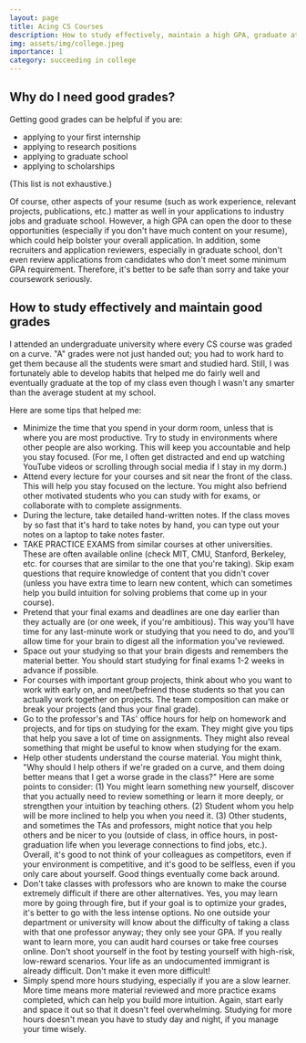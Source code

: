 ```yaml
---
layout: page
title: Acing CS Courses
description: How to study effectively, maintain a high GPA, graduate at the top of your class
img: assets/img/college.jpeg
importance: 1
category: succeeding in college
---
```


## Why do I need good grades?

Getting good grades can be helpful if you are:
* applying to your first internship
* applying to research positions
* applying to graduate school
* applying to scholarships

(This list is not exhaustive.)

Of course, other aspects of your resume (such as work experience, relevant projects, publications, etc.) matter as well in your applications to industry jobs and graduate school. However, a high GPA can open the door to these opportunities (especially if you don't have much content on your resume), which could help bolster your overall application. In addition, some recruiters and application reviewers, especially in graduate school, don't even review applications from candidates who don't meet some minimum GPA requirement. Therefore, it's better to be safe than sorry and take your coursework seriously.

## How to study effectively and maintain good grades

I attended an undergraduate university where every CS course was graded on a curve. "A" grades were not just handed out; you had to work hard to get them because all the students were smart and studied hard. Still, I was fortunately able to develop habits that helped me do fairly well and eventually graduate at the top of my class even though I wasn't any smarter than the average student at my school.

Here are some tips that helped me:
* Minimize the time that you spend in your dorm room, unless that is where you are most productive. Try to study in environments where other people are also working. This will keep you accountable and help you stay focused. (For me, I often get distracted and end up watching YouTube videos or scrolling through social media if I stay in my dorm.)
* Attend every lecture for your courses and sit near the front of the class. This will help you stay focused on the lecture. You might also befriend other motivated students who you can study with for exams, or collaborate with to complete assignments.
* During the lecture, take detailed hand-written notes. If the class moves by so fast that it's hard to take notes by hand, you can type out your notes on a laptop to take notes faster.
* TAKE PRACTICE EXAMS from similar courses at other universities. These are often available online (check MIT, CMU, Stanford, Berkeley, etc. for courses that are similar to the one that you're taking). Skip exam questions that require knowledge of content that you didn't cover (unless you have extra time to learn new content, which can sometimes help you build intuition for solving problems that come up in your course).
* Pretend that your final exams and deadlines are one day earlier than they actually are (or one week, if you're ambitious). This way you'll have time for any last-minute work or studying that you need to do, and you'll allow time for your brain to digest all the information you've reviewed.
* Space out your studying so that your brain digests and remembers the material better. You should start studying for final exams 1-2 weeks in advance if possible.
* For courses with important group projects, think about who you want to work with early on, and meet/befriend those students so that you can actually work together on projects. The team composition can make or break your projects (and thus your final grade).
* Go to the professor's and TAs' office hours for help on homework and projects, and for tips on studying for the exam. They might give you tips that help you save a lot of time on assignments. They might also reveal something that might be useful to know when studying for the exam.
* Help other students understand the course material. You might think, "Why should I help others if we're graded on a curve, and them doing better means that I get a worse grade in the class?" Here are some points to consider: (1) You might learn something new yourself, discover that you actually need to review something or learn it more deeply, or strengthen your intuition by teaching others. (2) Student whom you help will be more inclined to help you when you need it. (3) Other students, and sometimes the TAs and professors, might notice that you help others and be nicer to you (outside of class, in office hours, in post-graduation life when you leverage connections to find jobs, etc.). Overall, it's good to not think of your colleagues as competitors, even if your environment is competitive, and it's good to be selfless, even if you only care about yourself. Good things eventually come back around.
* Don't take classes with professors who are known to make the course extremely difficult if there are other alternatives. Yes, you may learn more by going through fire, but if your goal is to optimize your grades, it's better to go with the less intense options. No one outside your department or university will know about the difficulty of taking a class with that one professor anyway; they only see your GPA. If you really want to learn more, you can audit hard courses or take free courses online. Don't shoot yourself in the foot by testing yourself with high-risk, low-reward scenarios. Your life as an undocumented immigrant is already difficult. Don't make it even more difficult!
* Simply spend more hours studying, especially if you are a slow learner. More time means more material reviewed and more practice exams completed, which can help you build more intuition. Again, start early and space it out so that it doesn't feel overwhelming. Studying for more hours doesn't mean you have to study day and night, if you manage your time wisely.
